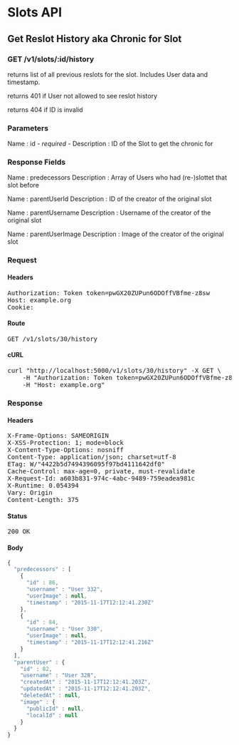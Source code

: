 # Slots API

## Get Reslot History aka Chronic for Slot

### GET /v1/slots/:id/history

returns list of all previous reslots for the slot. Includes User data and timestamp.

returns 401 if User not allowed to see reslot history

returns 404 if ID is invalid

### Parameters

Name : id *- required -*
Description : ID of the Slot to get the chronic for


### Response Fields

Name : predecessors
Description : Array of Users who had (re-)slottet that slot before

Name : parentUserId
Description : ID of the creator of the original slot

Name : parentUsername
Description : Username of the creator of the original slot

Name : parentUserImage
Description : Image of the creator of the original slot

### Request

#### Headers

<pre>Authorization: Token token=pwGX20ZUPun6ODOffVBfme-z8sw
Host: example.org
Cookie: </pre>

#### Route

<pre>GET /v1/slots/30/history</pre>

#### cURL

<pre class="request">curl &quot;http://localhost:5000/v1/slots/30/history&quot; -X GET \
	-H &quot;Authorization: Token token=pwGX20ZUPun6ODOffVBfme-z8sw&quot; \
	-H &quot;Host: example.org&quot;</pre>

### Response

#### Headers

<pre>X-Frame-Options: SAMEORIGIN
X-XSS-Protection: 1; mode=block
X-Content-Type-Options: nosniff
Content-Type: application/json; charset=utf-8
ETag: W/&quot;4422b5d7494396095f97bd4111642df0&quot;
Cache-Control: max-age=0, private, must-revalidate
X-Request-Id: a603b831-974c-4abc-9489-759eadea981c
X-Runtime: 0.054394
Vary: Origin
Content-Length: 375</pre>

#### Status

<pre>200 OK</pre>

#### Body

```javascript
{
  "predecessors" : [
    {
      "id" : 86,
      "username" : "User 332",
      "userImage" : null,
      "timestamp" : "2015-11-17T12:12:41.230Z"
    },
    {
      "id" : 84,
      "username" : "User 330",
      "userImage" : null,
      "timestamp" : "2015-11-17T12:12:41.216Z"
    }
  ],
  "parentUser" : {
    "id" : 82,
    "username" : "User 328",
    "createdAt" : "2015-11-17T12:12:41.203Z",
    "updatedAt" : "2015-11-17T12:12:41.203Z",
    "deletedAt" : null,
    "image" : {
      "publicId" : null,
      "localId" : null
    }
  }
}
```
